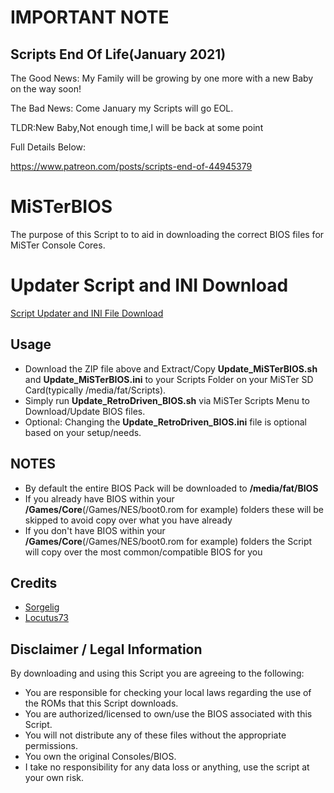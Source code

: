 # IMPORTANT NOTE

## Scripts End Of Life(January 2021) 

The Good News: My Family will be growing by one more with a new Baby on the way soon! 

The Bad News: Come January my Scripts will go EOL.

TLDR:New Baby,Not enough time,I will be back at some point

Full Details Below:

<a href="https://www.patreon.com/posts/scripts-end-of-44945379">https://www.patreon.com/posts/scripts-end-of-44945379</a>

# MiSTerBIOS
The purpose of this Script to to aid in downloading the correct BIOS files for MiSTer Console Cores.

# Updater Script and INI Download

<a href="https://github.com/RetroDriven/MiSTerBIOS/releases/download/1.0/RetroDriven_MiSTerBIOS_v1.1.zip"> Script Updater and INI File Download </a>

## Usage ##
* Download the ZIP file above and Extract/Copy <b>Update_MiSTerBIOS.sh</b> and <b>Update_MiSTerBIOS.ini</b> to your Scripts Folder on your MiSTer SD Card(typically /media/fat/Scripts).
* Simply run <b>Update_RetroDriven_BIOS.sh</b> via MiSTer Scripts Menu to Download/Update BIOS files.
* Optional: Changing the <b>Update_RetroDriven_BIOS.ini</b> file is optional based on your setup/needs.

## NOTES ##
* By default the entire BIOS Pack will be downloaded to <b>/media/fat/BIOS</b>
* If you already have BIOS within your <b>/Games/Core</b>(/Games/NES/boot0.rom for example) folders these will be skipped to avoid copy over what you have already
* If you don't have BIOS within your <b>/Games/Core</b>(/Games/NES/boot0.rom for example) folders the Script will copy over the most common/compatible BIOS for you

## Credits ##
* <a href="https://github.com/MiSTer-devel/Main_MiSTer/wiki">Sorgelig</a>
* <a href="https://github.com/Locutus73">Locutus73</a>

## Disclaimer / Legal Information
By downloading and using this Script you are agreeing to the following:

* You are responsible for checking your local laws regarding the use of the ROMs that this Script downloads.
* You are authorized/licensed to own/use the BIOS associated with this Script.
* You will not distribute any of these files without the appropriate permissions.
* You own the original Consoles/BIOS.
* I take no responsibility for any data loss or anything, use the script at your own risk.
